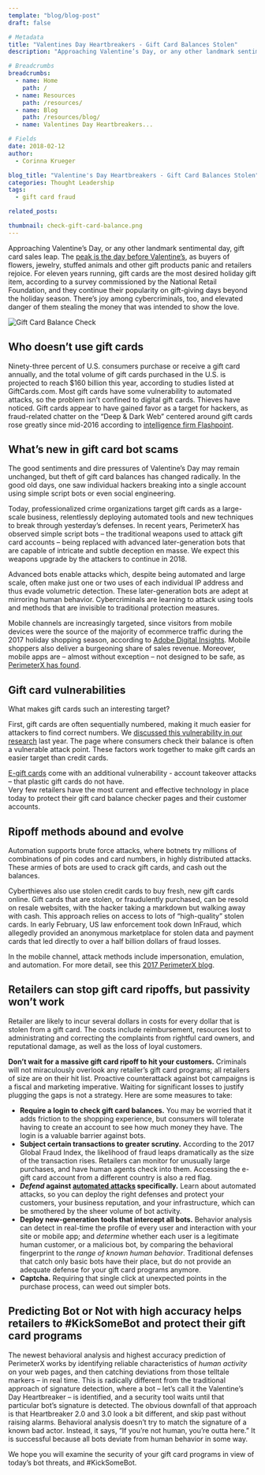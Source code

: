 ```yaml
---
template: "blog/blog-post"
draft: false

# Metadata
title: "Valentines Day Heartbreakers - Gift Card Balances Stolen"
description: "Approaching Valentine’s Day, or any other landmark sentimental day, gift card sales leap. The peak is the day before Valentines, as buyers of flowers, jewelry, stuffed animals and other gift products panic and retailers rejoice."

# Breadcrumbs
breadcrumbs:
  - name: Home
    path: /
  - name: Resources
    path: /resources/
  - name: Blog
    path: /resources/blog/
  - name: Valentines Day Heartbreakers...

# Fields
date: 2018-02-12
author:
  - Corinna Krueger

blog_title: "Valentine's Day Heartbreakers - Gift Card Balances Stolen"
categories: Thought Leadership
tags:
  - gift card fraud

related_posts:

thumbnail: check-gift-card-balance.png
---
```


Approaching Valentine’s Day, or any other landmark sentimental day, gift card sales leap. The [peak is the day before Valentine’s](https://www.digitalcommerce360.com/2018/01/30/valentines-day-approaches-shoppers-spend/), as buyers of flowers, jewelry, stuffed animals and other gift products panic and retailers rejoice. For eleven years running, gift cards are the most desired holiday gift item, according to a survey commissioned by the National Retail Foundation, and they continue their popularity on gift-giving days beyond the holiday season. There’s joy among cybercriminals, too, and elevated danger of them stealing the money that was intended to show the love.

![Gift Card Balance Check](/assets/images/blog/check-gift-card-balance.png)

## Who doesn’t use gift cards

Ninety-three percent of U.S. consumers purchase or receive a gift card annually, and the total volume of gift cards purchased in the U.S. is projected to reach \$160 billion this year, according to studies listed at GiftCards.com. Most gift cards have some vulnerability to automated attacks, so the problem isn’t confined to digital gift cards. Thieves have noticed. Gift cards appear to have gained favor as a target for hackers, as fraud-related chatter on the “Deep & Dark Web” centered around gift cards rose greatly since mid-2016 according to [intelligence firm Flashpoint](https://www.retaildive.com/news/report-gift-cards-increasingly-targeted-in-latest-evolution-of-security-at/441910/).

## What’s new in gift card bot scams

The good sentiments and dire pressures of Valentine’s Day may remain unchanged, but theft of gift card balances has changed radically. In the good old days, one saw individual hackers breaking into a single account using simple script bots or even social engineering.

Today, professionalized crime organizations target gift cards as a large-scale business, relentlessly deploying automated tools and new techniques to break through yesterday’s defenses. In recent years, PerimeterX has observed simple script bots – the traditional weapons used to attack gift card accounts – being replaced with advanced later-generation bots that are capable of intricate and subtle deception en masse. We expect this weapons upgrade by the attackers to continue in 2018.

Advanced bots enable attacks which, despite being automated and large scale, often make just one or two uses of each individual IP address and thus evade volumetric detection. These later-generation bots are adept at mirroring human behavior. Cybercriminals are learning to attack using tools and methods that are invisible to traditional protection measures.

Mobile channels are increasingly targeted, since visitors from mobile devices were the source of the majority of ecommerce traffic during the 2017 holiday shopping season, according to [Adobe Digital Insights](https://www.digitalcommerce360.com/2018/01/16/online-holiday-sales-increase-14-6-adobe/?utm_source=IRN&utm_medium=Email&utm_campaign=IRN-2018). Mobile shoppers also deliver a burgeoning share of sales revenue. Moreover, mobile apps are – almost without exception – not designed to be safe, as [PerimeterX has found](/blog/account-takeover-mobile-apps/).

## Gift card vulnerabilities

What makes gift cards such an interesting target?

First, gift cards are often sequentially numbered, making it much easier for attackers to find correct numbers. We [discussed this vulnerability in our research](/blog/online-gift-card-fraud-free-moccachino-for-life/) last year. The page where consumers check their balance is often a vulnerable attack point. These factors work together to make gift cards an easier target than credit cards.

[E-gift cards](https://www.giftcards.com/gift-card-statistics) come with an additional vulnerability - account takeover attacks – that plastic gift cards do not have.  
Very few retailers have the most current and effective technology in place today to protect their gift card balance checker pages and their customer accounts.

## Ripoff methods abound and evolve

Automation supports brute force attacks, where botnets try millions of combinations of pin codes and card numbers, in highly distributed attacks. These armies of bots are used to crack gift cards, and cash out the balances.

Cyberthieves also use stolen credit cards to buy fresh, new gift cards online. Gift cards that are stolen, or fraudulently purchased, can be resold on resale websites, with the hacker taking a markdown but walking away with cash. This approach relies on access to lots of “high-quality” stolen cards. In early February, US law enforcement took down InFraud, which allegedly provided an anonymous marketplace for stolen data and payment cards that led directly to over a half billion dollars of fraud losses.

In the mobile channel, attack methods include impersonation, emulation, and automation. For more detail, see this [2017 PerimeterX blog](/blog/account-takeover-mobile-apps/).

## Retailers can stop gift card ripoffs, but passivity won’t work

Retailer are likely to incur several dollars in costs for every dollar that is stolen from a gift card. The costs include reimbursement, resources lost to administrating and correcting the complaints from rightful card owners, and reputational damage, as well as the loss of loyal customers.

**Don’t wait for a massive gift card ripoff to hit your customers.** Criminals will not miraculously overlook any retailer’s gift card programs; all retailers of size are on their hit list. Proactive counterattack against bot campaigns is a fiscal and marketing imperative. Waiting for significant losses to justify plugging the gaps is not a strategy. Here are some measures to take:

- **Require a login to check gift card balances.** You may be worried that it adds friction to the shopping experience, but consumers will tolerate having to create an account to see how much money they have. The login is a valuable barrier against bots.
- **Subject certain transactions to greater scrutiny.** According to the 2017 Global Fraud Index, the likelihood of fraud leaps dramatically as the size of the transaction rises. Retailers can monitor for unusually large purchases, and have human agents check into them. Accessing the e-gift card account from a different country is also a red flag.
- **<em>Defend</em> against <u>automated attacks</u> specifically.** Learn about automated attacks, so you can deploy the right defenses and protect your customers, your business reputation, and your infrastructure, which can be smothered by the sheer volume of bot activity.
- **Deploy new-generation tools that intercept all bots.** Behavior analysis can detect in real-time the profile of every user and interaction with your site or mobile app; and _determine_ whether each user is a legitimate human customer, or a malicious bot, by comparing the behavioral fingerprint to the _range of known human behavior_. Traditional defenses that catch only basic bots have their place, but do not provide an adequate defense for your gift card programs anymore.
- **Captcha.** Requiring that single click at unexpected points in the purchase process, can weed out simpler bots.

## Predicting Bot or Not with high accuracy helps retailers to #KickSomeBot and protect their gift card programs

The newest behavioral analysis and highest accuracy prediction of PerimeterX works by identifying reliable characteristics of _human activity_ on your web pages, and then catching deviations from those telltale markers – in real time. This is radically different from the traditional approach of signature detection, where a bot – let’s call it the Valentine’s Day Heartbreaker – is identified, and a security tool waits until that particular bot’s signature is detected. The obvious downfall of that approach is that Heartbreaker 2.0 and 3.0 look a bit different, and skip past without raising alarms. Behavioral analysis doesn’t try to match the signature of a known bad actor. Instead, it says, “If you’re not human, you’re outta here.” It is successful because all bots deviate from human behavior in some way.

We hope you will examine the security of your gift card programs in view of today’s bot threats, and #KickSomeBot.
